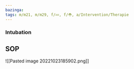 ```yaml
---
bazinga: 
tags: m/m21, m/m29, f/💤, f/⛑️, a/Intervention/Therapie
---
```

### Intubation

## SOP
![[Pasted image 20221023185902.png]]